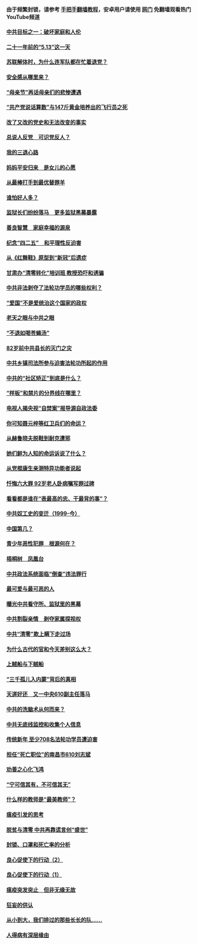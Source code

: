 #### 由于频繁封锁，请参考 [手把手翻墙教程](https://github.com/gfw-breaker/guides/wiki/)，安卓用户请使用 [网门](https://github.com/gfw-breaker/nogfw/blob/master/dl.md?t=05141400) 免翻墙观看热门YouTube频道 

#### [中共目标之一：破坏家庭和人伦](../pages/19/424454.md?t=05141400) 

#### [二十一年前的“5.13”这一天](../pages/19/424814.md?t=05141400) 

#### [苏联解体时，为什么连军队都在忙着退党？](../pages/19/424335.md?t=05141400) 

#### [安全感从哪里来？](../pages/19/424336.md?t=05141400) 

#### [“母亲节”再话母亲们的悲惨遭遇](../pages/19/424234.md?t=05141400) 

#### [“共产党说话算数”与147斤黄金培养出的飞行员之死](../pages/19/424115.md?t=05141400) 

#### [改了又改的党史和无法改变的事实](../pages/19/424037.md?t=05141400) 

#### [总说人反党　可识党反人？](../pages/19/423820.md?t=05141400) 

#### [我的三退心路](../pages/19/423876.md?t=05141400) 

#### [妈妈平安归来　是女儿的心愿](../pages/19/423947.md?t=05141400) 

#### [从最棒打手到最优替罪羊](../pages/19/423819.md?t=05141400) 

#### [谁怕好人多？](../pages/19/423774.md?t=05141400) 

#### [监狱长们纷纷落马　更多监狱黑幕暴露](../pages/19/423787.md?t=05141400) 

#### [善良智慧　家庭幸福的源泉](../pages/19/423632.md?t=05141400) 

#### [纪念“四二五”　和平理性反迫害](../pages/19/423660.md?t=05141400) 

#### [从《红舞鞋》原型到“新冠”后遗症](../pages/19/423509.md?t=05141400) 

#### [甘肃办“清零转化”培训班 教授恐吓和诱骗](../pages/19/423498.md?t=05141400) 

#### [中共非法剥夺了法轮功学员的哪些权利？](../pages/19/423392.md?t=05141400) 

#### [“爱国”不是爱统治这个国家的政权](../pages/19/423029.md?t=05141400) 

#### [老天之眼与中共之眼](../pages/19/423378.md?t=05141400) 

#### [“不退如喝苍蝇汤”](../pages/19/423287.md?t=05141400) 

#### [82岁前中共县长的灭门之灾](../pages/19/423055.md?t=05141400) 

#### [中共乡镇司法所参与迫害法轮功所起的作用](../pages/19/423064.md?t=05141400) 

#### [中共的“社区矫正”到底是什么？](../pages/19/422870.md?t=05141400) 

#### [“样板”和禁片的分界线在哪里？](../pages/19/422704.md?t=05141400) 

#### [电视人揭央视“自焚案”报导源自政法委](../pages/19/422770.md?t=05141400) 

#### [你可知聂元梓等红卫兵们的命运？](../pages/19/422848.md?t=05141400) 

#### [从赫鲁晓夫脱鞋到耐克遭邪](../pages/19/422826.md?t=05141400) 

#### [她们鲜为人知的命运诉说了什么？](../pages/19/422754.md?t=05141400) 

#### [从党棍康生亲测特异功能者说起](../pages/19/422657.md?t=05141400) 

#### [忏悔六大罪 92岁老人卧病嘱写罪过碑](../pages/19/422750.md?t=05141400) 

#### [看看都是谁在“表最高的忠、干最背的事”？](../pages/19/422703.md?t=05141400) 

#### [中共奴工史的变迁（1999-今）](../pages/19/422656.md?t=05141400) 

#### [中国第几？](../pages/19/422496.md?t=05141400) 

#### [青少年恶性犯罪　根源何在？](../pages/19/422449.md?t=05141400) 

#### [梧桐树　凤凰台](../pages/19/422442.md?t=05141400) 

#### [中共政法系统面临“倒查”违法罪行](../pages/19/422497.md?t=05141400) 

#### [最可爱与最可恶的人](../pages/19/422448.md?t=05141400) 

#### [曝光中共看守所、监狱里的黑幕](../pages/19/422390.md?t=05141400) 

#### [中共割裂亲情　剥夺家属探视权](../pages/19/422364.md?t=05141400) 

#### [中共“清零”欺上瞒下走过场](../pages/19/422306.md?t=05141400) 

#### [为什么古代的官和今天差别这么大？](../pages/19/422228.md?t=05141400) 

#### [上贼船与下贼船](../pages/19/422276.md?t=05141400) 

#### [“三千孤儿入内蒙”背后的真相](../pages/19/422229.md?t=05141400) 

#### [天道好还　又一中央610副主任落马](../pages/19/422155.md?t=05141400) 

#### [中共的洗脑术从何而来？](../pages/19/422154.md?t=05141400) 

#### [中共无底线监控和收集个人信息](../pages/19/422039.md?t=05141400) 

#### [传统新年 至少708名法轮功学员遭迫害](../pages/19/421946.md?t=05141400) 

#### [担任“死亡职位”的南昌市610刘志斌](../pages/19/421957.md?t=05141400) 

#### [劝善之心化飞鸿](../pages/19/421164.md?t=05141400) 

#### [“宁可信其有，不可信其无”](../pages/19/421691.md?t=05141400) 

#### [什么样的教师是“最美教师”？](../pages/19/421755.md?t=05141400) 

#### [瘟疫引发的思考](../pages/19/421594.md?t=05141400) 

#### [脱贫与清零 中共再靠谎言创“盛世”](../pages/19/421590.md?t=05141400) 

#### [封锁、口罩和死亡率的分析](../pages/19/421495.md?t=05141400) 

#### [良心促使下的行动（2）](../pages/19/421361.md?t=05141400) 

#### [良心促使下的行动（1）](../pages/19/421302.md?t=05141400) 

#### [瘟疫突发突止　但非无缘无故](../pages/19/421281.md?t=05141400) 

#### [狂妄的供认](../pages/19/421199.md?t=05141400) 

#### [从小到大，我们排过的那些长长的队……](../pages/19/421243.md?t=05141400) 

#### [人得病有深层缘由](../pages/19/420864.md?t=05141400) 

